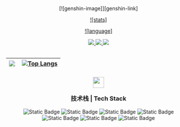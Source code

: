 <div align='center'>

[![genshin-image]][genshin-link]

[![stats]][home]

[![language]][home]

</div>

[home]: https://github.com/KanzakiD

<!-- Social Links with Fancy Icons -->
[bilibili]: https://img.shields.io/badge/Bilibili-%E7%A5%9E%E5%B4%8E%E5%8F%AF%E6%B1%97-00A1D6?style=for-the-badge&logo=bilibili&logoColor=white
[bililink]: https://space.bilibili.com/24449466




<!-- Header -->
<!-- Social Links with Fancy Icons -->
<div align="center">
  <a href="https://space.bilibili.com/24449466">
    <img src="https://img.shields.io/badge/Bilibili-%E7%A5%9E%E5%B4%8E%E5%8F%AF%E6%B1%97-00A1D6?style=for-the-badge&logo=bilibili&logoColor=white"/>
  </a>
  <a href="mailto:kanzakid@qq.com">
    <img src="https://img.shields.io/badge/Email-kanzakid@qq.com-D14836?style=for-the-badge&logo=gmail&logoColor=white"/>
  </a>
  <a href="https://kanzaki.cn">
    <img src="https://img.shields.io/badge/Site-%E7%A5%9E%E5%B4%8E's%20Menu-87CF3E?style=for-the-badge&logo=visual-studio-code&logoColor=white"/>
  </a>
</div>
</br>

<!-- 统计卡片 -->
| <img align="left" src="https://github-readme-stats.vercel.app/api?username=kanzakid&theme=dracula&show_icons=true" /> | [![Top Langs](https://github-readme-stats.vercel.app/api/top-langs/?username=kanzakid&theme=dracula&layout=compact&exclude_repo=nonebot-plugin-ai-topia)](https://github.com/anuraghazra/github-readme-stats) |
| -- | -- |

<!-- Skills Section -->
<h3 align="center">
  <img src="https://media2.giphy.com/media/QssGEmpkyEOhBCb7e1/giphy.gif?cid=ecf05e47a0n3gi1bfqntqmob8g9aid1oyj2wr3ds3mg700bl&rid=giphy.gif" width="30px">
  
  技术栈 | Tech Stack
</h3>
<div align="center">
  <img alt="Static Badge" src="https://img.shields.io/badge/shell-%23696969?style=for-the-badge&logo=shell&logoColor=white">
  <img alt="Static Badge" src="https://img.shields.io/badge/docker-%2300BFFF?style=for-the-badge&logo=docker&logoColor=white">
  <img alt="Static Badge" src="https://img.shields.io/badge/k8s-%234169E1?style=for-the-badge&logo=kubernetes&logoColor=white">
  <img alt="Static Badge" src="https://img.shields.io/badge/redis-%23FF4500?style=for-the-badge&logo=redis&logoColor=white">
  <img alt="Static Badge" src="https://img.shields.io/badge/c-%236495ED?style=for-the-badge&logo=c&logoColor=white">
  <img alt="Static Badge" src="https://img.shields.io/badge/go-%231E90FF?style=for-the-badge&logo=go&logoColor=white">
  <img alt="Static Badge" src="https://img.shields.io/badge/python-%23DAA520?style=for-the-badge&logo=python&logoColor=white">
</div>
